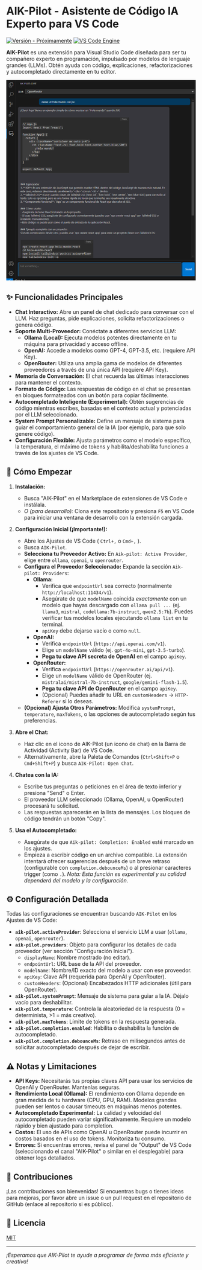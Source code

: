# AIK-Pilot - Asistente de Código IA Experto para VS Code

[![Versión - Próximamente](https://img.shields.io/badge/version-0.0.1-blue)](https://marketplace.visualstudio.com/items?itemName=TU_PUBLISHER.aik-pilot) <!-- Reemplaza con tu enlace real del marketplace -->
[![VS Code Engine](https://img.shields.io/badge/vscode-^1.75.0-blue.svg)](https://code.visualstudio.com)

**AIK-Pilot** es una extensión para Visual Studio Code diseñada para ser tu compañero experto en programación, impulsado por modelos de lenguaje grandes (LLMs). Obtén ayuda con código, explicaciones, refactorizaciones y autocompletado directamente en tu editor.

![Screenshot de AIK-Pilot (Opcional - Añade una imagen aquí)](./src/img/chat.png) <!-- Añade una captura de pantalla si tienes -->

## ✨ Funcionalidades Principales

*   **Chat Interactivo:** Abre un panel de chat dedicado para conversar con el LLM. Haz preguntas, pide explicaciones, solicita refactorizaciones o genera código.
*   **Soporte Multi-Proveedor:** Conéctate a diferentes servicios LLM:
    *   **Ollama (Local):** Ejecuta modelos potentes directamente en tu máquina para privacidad y acceso offline.
    *   **OpenAI:** Accede a modelos como GPT-4, GPT-3.5, etc. (requiere API Key).
    *   **OpenRouter:** Utiliza una amplia gama de modelos de diferentes proveedores a través de una única API (requiere API Key).
*   **Memoria de Conversación:** El chat recuerda las últimas interacciones para mantener el contexto.
*   **Formato de Código:** Las respuestas de código en el chat se presentan en bloques formateados con un botón para copiar fácilmente.
*   **Autocompletado Inteligente (Experimental):** Obtén sugerencias de código mientras escribes, basadas en el contexto actual y potenciadas por el LLM seleccionado.
*   **System Prompt Personalizable:** Define un mensaje de sistema para guiar el comportamiento general de la IA (por ejemplo, para que solo genere código).
*   **Configuración Flexible:** Ajusta parámetros como el modelo específico, la temperatura, el máximo de tokens y habilita/deshabilita funciones a través de los ajustes de VS Code.

## 🚀 Cómo Empezar

1.  **Instalación:**
    *   Busca "AIK-Pilot" en el Marketplace de extensiones de VS Code e instálala.
    *   *O (para desarrollo):* Clona este repositorio y presiona `F5` en VS Code para iniciar una ventana de desarrollo con la extensión cargada.

2.  **Configuración Inicial (¡Importante!):**
    *   Abre los Ajustes de VS Code ( `Ctrl+,` o `Cmd+,` ).
    *   Busca `AIK-Pilot`.
    *   **Selecciona tu Proveedor Activo:** En `Aik-pilot: Active Provider`, elige entre `ollama`, `openai`, u `openrouter`.
    *   **Configura el Proveedor Seleccionado:** Expande la sección `Aik-pilot: Providers`:
        *   **Ollama:**
            *   Verifica que `endpointUrl` sea correcto (normalmente `http://localhost:11434/v1`).
            *   Asegúrate de que `modelName` coincida *exactamente* con un modelo que hayas descargado con `ollama pull ...` (ej. `llama3`, `mistral`, `codellama:7b-instruct`, `qwen2.5:7b`). Puedes verificar tus modelos locales ejecutando `ollama list` en tu terminal.
            *   `apiKey` debe dejarse vacío o como `null`.
        *   **OpenAI:**
            *   Verifica `endpointUrl` (`https://api.openai.com/v1`).
            *   Elige un `modelName` válido (ej. `gpt-4o-mini`, `gpt-3.5-turbo`).
            *   **Pega tu clave API secreta de OpenAI** en el campo `apiKey`.
        *   **OpenRouter:**
            *   Verifica `endpointUrl` (`https://openrouter.ai/api/v1`).
            *   Elige un `modelName` válido de OpenRouter (ej. `mistralai/mistral-7b-instruct`, `google/gemini-flash-1.5`).
            *   **Pega tu clave API de OpenRouter** en el campo `apiKey`.
            *   (Opcional) Puedes añadir tu URL en `customHeaders` -> `HTTP-Referer` si lo deseas.
    *   **(Opcional) Ajusta Otros Parámetros:** Modifica `systemPrompt`, `temperature`, `maxTokens`, o las opciones de autocompletado según tus preferencias.

3.  **Abre el Chat:**
    *   Haz clic en el icono de AIK-Pilot (un icono de chat) en la Barra de Actividad (Activity Bar) de VS Code.
    *   Alternativamente, abre la Paleta de Comandos (`Ctrl+Shift+P` o `Cmd+Shift+P`) y busca `AIK-Pilot: Open Chat`.

4.  **Chatea con la IA:**
    *   Escribe tus preguntas o peticiones en el área de texto inferior y presiona "Send" o Enter.
    *   El proveedor LLM seleccionado (Ollama, OpenAI, u OpenRouter) procesará tu solicitud.
    *   Las respuestas aparecerán en la lista de mensajes. Los bloques de código tendrán un botón "Copy".

5.  **Usa el Autocompletado:**
    *   Asegúrate de que `Aik-pilot: Completion: Enabled` esté marcado en los ajustes.
    *   Empieza a escribir código en un archivo compatible. La extensión intentará ofrecer sugerencias después de un breve retraso (configurable con `completion.debounceMs`) o al presionar caracteres trigger (como `.`). *Nota: Esta función es experimental y su calidad dependerá del modelo y la configuración.*

## ⚙️ Configuración Detallada

Todas las configuraciones se encuentran buscando `AIK-Pilot` en los Ajustes de VS Code:

*   **`aik-pilot.activeProvider`**: Selecciona el servicio LLM a usar (`ollama`, `openai`, `openrouter`).
*   **`aik-pilot.providers`**: Objeto para configurar los detalles de cada proveedor (ver sección "Configuración Inicial").
    *   `displayName`: Nombre mostrado (no editar).
    *   `endpointUrl`: URL base de la API del proveedor.
    *   `modelName`: Nombre/ID exacto del modelo a usar con ese proveedor.
    *   `apiKey`: Clave API (requerida para OpenAI y OpenRouter).
    *   `customHeaders`: (Opcional) Encabezados HTTP adicionales (útil para OpenRouter).
*   **`aik-pilot.systemPrompt`**: Mensaje de sistema para guiar a la IA. Déjalo vacío para deshabilitar.
*   **`aik-pilot.temperature`**: Controla la aleatoriedad de la respuesta (0 = determinista, >1 = más creativo).
*   **`aik-pilot.maxTokens`**: Límite de tokens en la respuesta generada.
*   **`aik-pilot.completion.enabled`**: Habilita o deshabilita la función de autocompletado.
*   **`aik-pilot.completion.debounceMs`**: Retraso en milisegundos antes de solicitar autocompletado después de dejar de escribir.

## ⚠️ Notas y Limitaciones

*   **API Keys:** Necesitarás tus propias claves API para usar los servicios de OpenAI y OpenRouter. Mantenlas seguras.
*   **Rendimiento Local (Ollama):** El rendimiento con Ollama depende en gran medida de tu hardware (CPU, GPU, RAM). Modelos grandes pueden ser lentos o causar timeouts en máquinas menos potentes.
*   **Autocompletado Experimental:** La calidad y velocidad del autocompletado pueden variar significativamente. Requiere un modelo rápido y bien ajustado para completion.
*   **Costos:** El uso de APIs como OpenAI u OpenRouter puede incurrir en costos basados en el uso de tokens. Monitoriza tu consumo.
*   **Errores:** Si encuentras errores, revisa el panel de "Output" de VS Code (seleccionando el canal "AIK-Pilot" o similar en el desplegable) para obtener logs detallados.

## 🤝 Contribuciones

¡Las contribuciones son bienvenidas! Si encuentras bugs o tienes ideas para mejoras, por favor abre un issue o un pull request en el repositorio de GitHub (enlace al repositorio si es público).

## 📄 Licencia

[MIT](./LICENSE) <!-- Asume licencia MIT, crea un archivo LICENSE si no lo tienes -->

---

*¡Esperamos que AIK-Pilot te ayude a programar de forma más eficiente y creativa!*